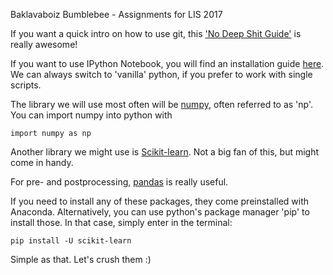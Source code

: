 Baklavaboiz
Bumblebee - Assignments for LIS 2017

If you want a quick intro on how to use git, this ['No Deep Shit Guide'](http://rogerdudler.github.io/git-guide/) is really awesome!

If you want to use IPython Notebook, you will find an installation guide [here](http://jupyter.readthedocs.io/en/latest/install.html). We can always switch to 'vanilla' python, if you prefer to work with single scripts.

The library we will use most often will be [numpy](http://www.numpy.org/), often referred to as 'np'. You can import numpy into python with

`import numpy as np`

Another library we might use is [Scikit-learn](http://scikit-learn.org/). Not a big fan of this, but might come in handy.

For pre- and postprocessing, [pandas](http://pandas.pydata.org/) is really useful.

If you need to install any of these packages, they come preinstalled with Anaconda. Alternatively, you can use python's package manager 'pip' to install those. In that case, simply enter in the terminal:

`pip install -U scikit-learn`

Simple as that. Let's crush them :)
